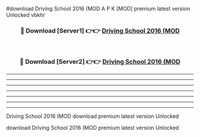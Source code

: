 #download Driving School 2016 (MOD A P K [MOD] premium latest version Unlocked vbkhr 



<div align="center">
<h3>🔴 Download [Server1] 👉👉 <a href="https://apkdownload3.web.app/">Driving School 2016 (MOD</a></h3><br>

<h3>🔴 Download [Server2] 👉👉 <a href="https://apkdownload3.web.app/">Driving School 2016 (MOD</a></h3>
</div>





----------------------------------------------------------

----------------------------------------------------------

----------------------------------------------------------

----------------------------------------------------------

----------------------------------------------------------

----------------------------------------------------------

----------------------------------------------------------

Driving School 2016 (MOD download premium latest version Unlocked

download Driving School 2016 (MOD premium latest version Unlocked
